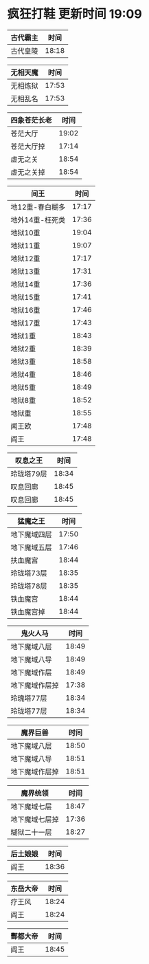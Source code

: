 # 疯狂打鞋 更新时间 19:09

| 古代霸主   | 时间    |
|--------|-------|
| 古代皇陵 | 18:18 |

| 无相天魔   | 时间    |
|--------|-------|
| 无相炼狱 | 17:53 |
| 无相乱名 | 17:53 |

| 四象苍茫长老   | 时间    |
|--------|-------|
| 苍茫大厅 | 19:02 |
| 苍茫大厅掉 | 17:14 |
| 虚无之关 | 18:54 |
| 虚无之关掉 | 18:54 |

| 间王   | 时间    |
|--------|-------|
| 地12重-春白糊多 | 17:17 |
| 地外14重-枉死类 | 17:36 |
| 地狱10重 | 19:04 |
| 地狱11重 | 19:07 |
| 地狱12重 | 17:17 |
| 地狱13重 | 17:31 |
| 地狱14重 | 17:36 |
| 地狱15重 | 17:41 |
| 地狱16重 | 17:46 |
| 地狱17重 | 17:43 |
| 地狱1重 | 18:43 |
| 地狱2重 | 18:39 |
| 地狱3重 | 18:58 |
| 地狱4重 | 18:46 |
| 地狱5重 | 18:49 |
| 地狱8重 | 18:52 |
| 地狱重 | 18:55 |
| 闻王欧 | 17:48 |
| 阎王 | 17:48 |

| 叹息之王   | 时间    |
|--------|-------|
| 玲珑塔79层 | 18:34 |
| 叹息回廓 | 18:45 |
| 叹息回廊 | 18:45 |

| 猛魔之王   | 时间    |
|--------|-------|
| 地下魔域四层 | 17:50 |
| 地下魔域五层 | 17:46 |
| 扶血魔宫 | 18:44 |
| 玲珑塔73层 | 18:35 |
| 玲珑塔78层 | 18:35 |
| 铁血魔宫 | 18:44 |
| 铁血魔宫掉 | 18:44 |

| 鬼火人马   | 时间    |
|--------|-------|
| 地下魔域八层 | 18:49 |
| 地下魔域八导 | 18:49 |
| 地下魔域作层 | 18:49 |
| 地下魔域作层掉 | 17:38 |
| 玲瑰塔77层 | 18:34 |
| 玲珑塔77层 | 18:34 |

| 魔界巨兽   | 时间    |
|--------|-------|
| 地下魔域八层 | 18:50 |
| 地下魔域八导 | 18:51 |
| 地下魔域作层掉 | 18:51 |

| 魔界统领   | 时间    |
|--------|-------|
| 地下魔域七层 | 18:47 |
| 地下魔域七层掉 | 17:36 |
| 糊狱二十一层 | 18:27 |

| 后土娘娘   | 时间    |
|--------|-------|
| 阎王 | 18:36 |

| 东岳大帝   | 时间    |
|--------|-------|
| 疗王风 | 18:24 |
| 阎王 | 18:24 |

| 酆都大帝   | 时间    |
|--------|-------|
| 阎王 | 18:45 |